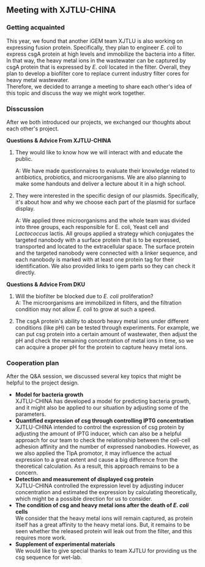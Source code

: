 ## Meeting with XJTLU-CHINA

### Getting acquainted

This year, we found that another iGEM team XJTLU is also working on
expressing fusion protein.
Specifically, they plan to engineer *E. coli* to express csgA protein at high levels
and immobilize the bacteria into a filter.
In that way, the heavy metal ions in the wastewater can be captured by csgA protein
that is expressed by *E. coli* located in the filter. Overall, they plan to develop a
biofilter core to replace current industry filter cores for heavy metal wastewater.\
Therefore, we decided to arrange a meeting to share each other's idea of this topic
and discuss the way we might work together.

### Disscussion

After we both introduced our projects, we exchanged our thoughts about each other's project.

**Questions & Advice From XJTLU-CHINA**

1. They would like to know how we will interact with and educate the public.

    A: We have made questionnaires to evaluate their knowledge related to antibiotics,
    probiotics, and microorganisms.
    We are also planning to make some handouts
    and deliver a lecture about it in a high school.

1. They were interested in the specific design of our plasmids.
    Specifically,
    it's about how and why we choose each part of the plasmid for surface display.

    A: We applied three microorganisms
    and the whole team was divided into three groups,
    each responsible for E. coli,
    Yeast cell and *Lactococcus* lactis.
    All groups applied a strategy
    which conjugates the targeted nanobody with a surface protein that is to be expressed,
    transported and located to the extracellular space.
    The surface protein and the targeted nanobody were connected with a linker sequence,
    and each nanobody is marked with at least one protein tag for their identification.
    We also provided links to igem parts so they can check it directly.

**Questions & Advice From DKU**

1. Will the biofilter be blocked due to *E. coli* proliferation?\
    A: The microorganisms are immobilized in filters,
    and the filtration condition may not allow *E. coli* to grow at such a speed.

1. The csgA protein's ability to absorb heavy metal ions under different conditions
    (like pH) can be tested through experiments.
    For example, we can put csg protein into a certain amount of wastewater,
    then adjust the pH and check the remaining concentration of metal ions in time,
    so we can acquire a proper pH for the protein to capture heavy metal ions.

### Cooperation plan

After the Q&A session, we discussed several
key topics that might be helpful to the project design.

- **Model for bacteria growth**\
    XJTLU-CHINA has developed a model for predicting bacteria growth,
    and it might also be applied to our situation by adjusting some of the parameters.
- **Quantified expression of csg through controlling IPTG concentration**\
    XJTLU-CHINA intended
    to control the expression of csg protein by adjusting the amount of IPTG inducer,
    which can also be a helpful approach for our team to check the relationship
    between the cell-cell adhesion affinity and the number of expressed nanobodies.
    However, as we also applied the TlpA promotor,
    it may influence the actual expression to a great extent
    and cause a big difference from the theoretical calculation.
    As a result, this approach remains to be a concern.
- **Detection and measurement of displayed csg protein**\
    XJTLU-CHINA controlled the expression level by adjusting inducer concentration
    and estimated the expression by calculating theoretically, which might be a
    possible direction for us to consider.
- **The condition of csg and heavy metal ions after the death of *E. coli* cells**\
    We consider that the heavy metal ions will remain captured,
    as protein itself has a great affinity to the heavy metal ions.
    But, it remains to be seen
    whether the released protein will leak out from the filter, and this requires
    more work.
- **Supplement of experimental materials**\
  We would like to give special thanks to team XJTLU for providing us the
  csg sequence for wet-lab.

